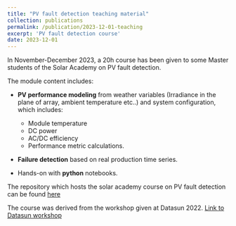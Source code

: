 ```yaml
---
title: "PV fault detection teaching material"
collection: publications
permalink: /publication/2023-12-01-teaching
excerpt: 'PV fault detection course'
date: 2023-12-01
---
```


In November-December 2023, a 20h course has been given to some Master students of the Solar Academy on PV fault detection.

The module content includes:

- **PV performance modeling** from weather variables (Irradiance in the plane of array, ambient temperature etc..) and system configuration, which includes:
   - Module temperature 
   - DC power
   - AC/DC efficiency
   - Performance metric calculations.

- **Failure detection** based on real production time series.

- Hands-on with **python** notebooks.

The repository which hosts the solar academy course on PV fault detection can be found [here](https://github.com/AlexandreHugoMathieu/pvfault_detection_solar_academy)

The course was derived from the workshop given at Datasun 2022. [Link to Datasun workshop](https://alexandrehugomathieu.github.io/alexandremathieu.github.io//publication/2022-11-14-datasun-workshop)